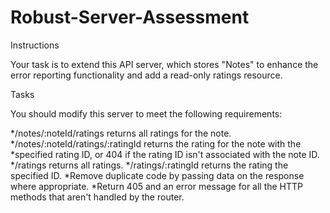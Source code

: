 # Robust-Server-Assessment

Instructions

Your task is to extend this API server, which stores "Notes" to enhance the error reporting functionality and add a read-only ratings resource.

Tasks

You should modify this server to meet the following requirements:

*/notes/:noteId/ratings returns all ratings for the note.
*/notes/:noteId/ratings/:ratingId returns the rating for the note with the *specified rating ID, or 404 if the rating ID isn't associated with the note ID.
*/ratings returns all ratings.
*/ratings/:ratingId returns the rating the specified ID.
*Remove duplicate code by passing data on the response where appropriate.
*Return 405 and an error message for all the HTTP methods that aren't handled by the router.